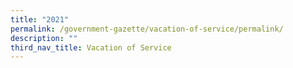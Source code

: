 ```yaml
---
title: "2021"
permalink: /government-gazette/vacation-of-service/permalink/
description: ""
third_nav_title: Vacation of Service
---
```

